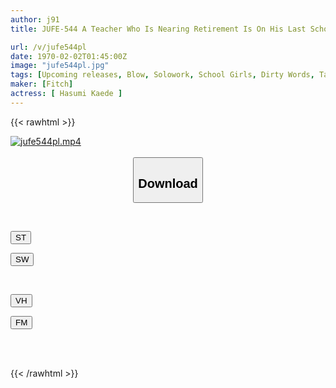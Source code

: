 ```yaml
---
author: j91
title: JUFE-544 A Teacher Who Is Nearing Retirement Is On His Last School Trip... His Cute Student, Who Is Usually Very Serious And Has The Best Style In The School, Gives Him A Very Intense Blowjob At Night, And His Sperm Is Extracted From Her For 2 Nights And 3 Days. Kaede Hasumi

url: /v/jufe544pl
date: 1970-02-02T01:45:00Z
image: "jufe544pl.jpg"
tags: [Upcoming releases, Blow, Solowork, School Girls, Dirty Words, Tall	]
maker: [Fitch]
actress: [ Hasumi Kaede ]
---
```



{{< rawhtml >}}

<div class="video" data-videoid="pending_link.html">
    <a href="javascript:;">
        <img src="/v/jufe544pl/jufe544pl.jpg" width="WIDTH" height="HEIGHT" alt="jufe544pl.mp4" loading="lazy">
    </a>
</div>

<script type="text/javascript" src="https://j91.asia/asset/on-demand-pend.js"></script>

<br>
  <link rel="stylesheet" href="https://j91.asia/asset/bs5.css">
  
  <center>
  <button class="btn btn-primary" type="button" data-bs-toggle="collapse" data-bs-target=".multi-collapse" aria-expanded="false" aria-controls="multiCollapseExample1 multiCollapseExample2"><h2>Download</h2></button></center>
</p>
<div class="row">
  <div class="col">
    <div class="collapse multi-collapse" id="multiCollapseExample1">
      <div class="card card-body">
	      	      <br>
<div class="buttons">  
<p><a href="https://j91.asia/pending_link.html" target="_blank"><button class="btn-hover color-3"><i class="fa fa-download"></i> ST</button></a></p>
<p><a href="https://j91.asia/pending_link.html" target="_blank"><button class="btn-hover color-2"><i class="fa fa-download"></i> SW</button></a></p></div>
    </div>
  </div>
</div>
  <div class="col">
    <div class="collapse multi-collapse" id="multiCollapseExample2">
      <div class="card card-body">
	      <br>
<div class="buttons">
<p><a href="https://j91.asia/pending_link.html" target="_blank"><button class="btn-hover color-9"><i class="fa fa-download"></i> VH</button></a></p>
<p><a href="https://j91.asia/pending_link.html" target="_blank"><button class="btn-hover color-8"><i class="fa fa-download"></i> FM</button></a></p></div>
<br><br>
      </div>
    </div>
  </div>
</div>

{{< /rawhtml >}}